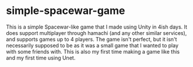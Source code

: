 # simple-spacewar-game
This is a simple Spacewar-like game that I made using Unity in 4ish days. It does support multiplayer through hamachi  (and any other similar services), and supports games up to 4 players. The game isn't perfect, but it isn't necessarily supposed to be as it was a small game that I wanted to play with some friends with. This is also my first time making a game like this and my first time using Unet.
